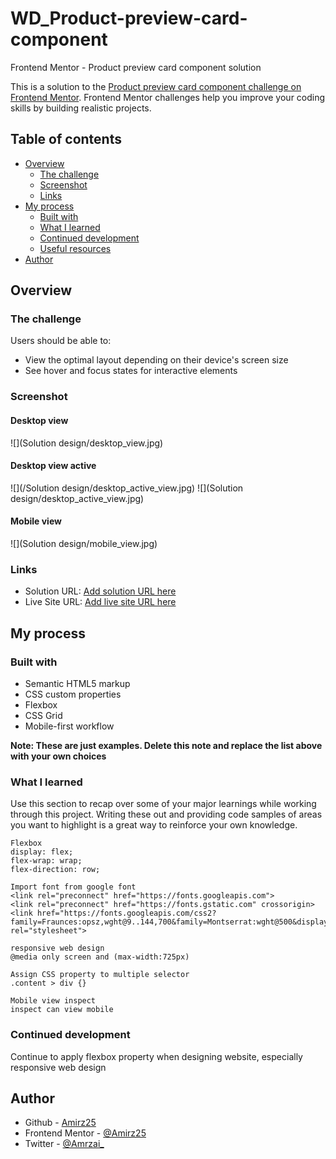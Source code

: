 # WD_Product-preview-card-component

 Frontend Mentor - Product preview card component solution

This is a solution to the [Product preview card component challenge on Frontend Mentor](https://www.frontendmentor.io/challenges/product-preview-card-component-GO7UmttRfa). Frontend Mentor challenges help you improve your coding skills by building realistic projects. 

## Table of contents

- [Overview](#overview)
  - [The challenge](#the-challenge)
  - [Screenshot](#screenshot)
  - [Links](#links)
- [My process](#my-process)
  - [Built with](#built-with)
  - [What I learned](#what-i-learned)
  - [Continued development](#continued-development)
  - [Useful resources](#useful-resources)
- [Author](#author)


## Overview

### The challenge

Users should be able to:

- View the optimal layout depending on their device's screen size
- See hover and focus states for interactive elements

### Screenshot

#### Desktop view

![](Solution design/desktop_view.jpg)

#### Desktop view active

![](/Solution design/desktop_active_view.jpg)
![](Solution design/desktop_active_view.jpg)

#### Mobile view

![](Solution design/mobile_view.jpg)


### Links

- Solution URL: [Add solution URL here](https://your-solution-url.com)
- Live Site URL: [Add live site URL here](https://your-live-site-url.com)

## My process

### Built with

- Semantic HTML5 markup
- CSS custom properties
- Flexbox
- CSS Grid
- Mobile-first workflow

**Note: These are just examples. Delete this note and replace the list above with your own choices**

### What I learned

Use this section to recap over some of your major learnings while working through this project. Writing these out and providing code samples of areas you want to highlight is a great way to reinforce your own knowledge.

```
Flexbox
display: flex;
flex-wrap: wrap;
flex-direction: row; 

Import font from google font
<link rel="preconnect" href="https://fonts.googleapis.com">
<link rel="preconnect" href="https://fonts.gstatic.com" crossorigin>
<link href="https://fonts.googleapis.com/css2?family=Fraunces:opsz,wght@9..144,700&family=Montserrat:wght@500&display=swap" rel="stylesheet">

responsive web design
@media only screen and (max-width:725px)

Assign CSS property to multiple selector
.content > div {}

Mobile view inspect
inspect can view mobile
```

### Continued development

Continue to apply flexbox property when designing website, especially responsive web design


## Author

- Github - [Amirz25](https://github.com/Amirz25)
- Frontend Mentor - [@Amirz25](https://www.frontendmentor.io/profile/Amirz25)
- Twitter - [@Amrzai_](https://twitter.com/Amrzai_)

